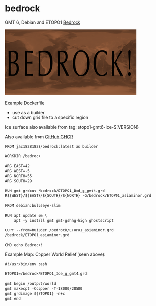 # bedrock

GMT 6, Debian and ETOPO1 [Bedrock](https://hub.docker.com/r/jac18281828/bedrock)

![ETOPO1 Ice](bedrock/etopo1_small_copper.png)

Example Dockerfile
 - use as a builder 
 - cut down grid file to a specific region

Ice surface also available from tag: etopo1-gmt6-ice-${VERSION}

Also available from [GitHub GHCR](https://github.com/jac18281828/bedrock/pkgs/container/bedrock)

```
FROM jac18281828/bedrock:latest as builder

WORKDIR /bedrock

ARG EAST=42
ARG WEST=-5
ARG NORTH=55
ARG SOUTH=29

RUN gmt grdcut /bedrock/ETOPO1_Bed_g_gmt4.grd -R${WEST}/${EAST}/${SOUTH}/${NORTH} -G/bedrock/ETOPO1_asiaminor.grd

FROM debian:bullseye-slim

RUN apt update && \
    apt -y install gmt gmt-gshhg-high ghostscript

COPY --from=builder /bedrock/ETOPO1_asiaminor.grd /bedrock/ETOPO1_asiaminor.grd

CMD echo Bedrock!
```

Example Map: Copper World Relief (seen above):

```
#!/usr/bin/env bash

ETOPO1=/bedrock/ETOPO1_Ice_g_gmt4.grd

gmt begin /output/world
gmt makecpt -Ccopper -T-18000/28500
gmt grdimage ${ETOPO1} -n+c
gmt end
```
